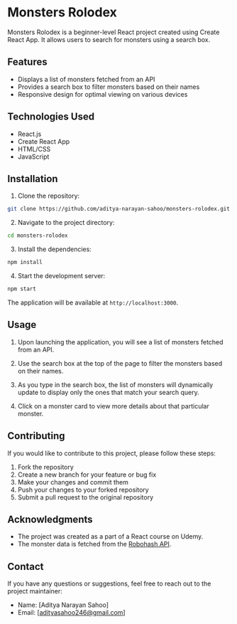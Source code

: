 # Monsters Rolodex

Monsters Rolodex is a beginner-level React project created using Create React App. It allows users to search for monsters using a search box.

## Features

- Displays a list of monsters fetched from an API
- Provides a search box to filter monsters based on their names
- Responsive design for optimal viewing on various devices

## Technologies Used

- React.js
- Create React App
- HTML/CSS
- JavaScript

## Installation

1. Clone the repository:

```bash
git clone https://github.com/aditya-narayan-sahoo/monsters-rolodex.git
```

2. Navigate to the project directory:

```bash
cd monsters-rolodex
```

3. Install the dependencies:

```bash
npm install
```

4. Start the development server:

```bash
npm start
```

The application will be available at `http://localhost:3000`.

## Usage

1. Upon launching the application, you will see a list of monsters fetched from an API.

2. Use the search box at the top of the page to filter the monsters based on their names.

3. As you type in the search box, the list of monsters will dynamically update to display only the ones that match your search query.

4. Click on a monster card to view more details about that particular monster.

## Contributing

If you would like to contribute to this project, please follow these steps:

1. Fork the repository
2. Create a new branch for your feature or bug fix
3. Make your changes and commit them
4. Push your changes to your forked repository
5. Submit a pull request to the original repository

## Acknowledgments

- The project was created as a part of a React course on Udemy.
- The monster data is fetched from the [Robohash API](https://robohash.org/).

## Contact

If you have any questions or suggestions, feel free to reach out to the project maintainer:

- Name: [Aditya Narayan Sahoo]
- Email: [adityasahoo246@gmail.com]
